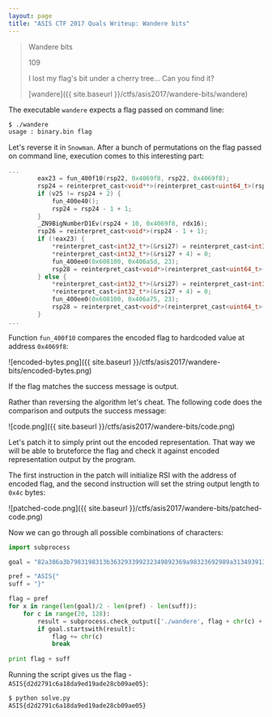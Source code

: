 ```yaml
---
layout: page
title: "ASIS CTF 2017 Quals Writeup: Wandere bits"
---
```


> Wandere bits
> 
> 109
>
> I lost my flag's bit under a cherry tree... Can you find it?
>
> [wandere]({{ site.baseurl }}/ctfs/asis2017/wandere-bits/wandere)

The executable ```wandere``` expects a flag passed on command line:

```sh
$ ./wandere
usage : binary.bin flag
```

Let's reverse it in ```Snowman```. After a bunch of permutations on the flag passed on command line, execution comes to this interesting part:

```c
...
        eax23 = fun_400f10(rsp22, 0x4069f8, rsp22, 0x4069f8);
        rsp24 = reinterpret_cast<void**>(reinterpret_cast<uint64_t>(rsp22 - 8) + 8);
        if (v25 != rsp24 + 2) {
            fun_400e40();
            rsp24 = rsp24 - 1 + 1;
        }
        _ZN9BigNumberD1Ev(rsp24 + 10, 0x4069f8, rdx16);
        rsp26 = reinterpret_cast<void*>(rsp24 - 1 + 1);
        if (!eax23) {
            *reinterpret_cast<int32_t*>(&rsi27) = reinterpret_cast<int32_t>("gj, you got the flag :)");
            *reinterpret_cast<int32_t*>(&rsi27 + 4) = 0;
            fun_400ee0(0x608100, 0x406a5d, 23);
            rsp28 = reinterpret_cast<void*>(reinterpret_cast<uint64_t>(rsp26) - 8 + 8);
        } else {
            *reinterpret_cast<int32_t*>(&rsi27) = reinterpret_cast<int32_t>("0ops, try harder plz :(");
            *reinterpret_cast<int32_t*>(&rsi27 + 4) = 0;
            fun_400ee0(0x608100, 0x406a75, 23);
            rsp28 = reinterpret_cast<void*>(reinterpret_cast<uint64_t>(rsp26) - 8 + 8);
        }
...
```

Function ```fun_400f10``` compares the encoded flag to hardcoded value at address ```0x4069f8```:

![encoded-bytes.png]({{ site.baseurl }}/ctfs/asis2017/wandere-bits/encoded-bytes.png)

If the flag matches the success message is output.

Rather than reversing the algorithm let's cheat. The following code does the comparison and outputs the success message:

![code.png]({{ site.baseurl }}/ctfs/asis2017/wandere-bits/code.png)

Let's patch it to simply print out the encoded representation. That way we will be able to bruteforce the flag and check it against encoded representation output by the program. 

The first instruction in the patch will initialize RSI with the address of encoded flag, and the second instruction will set the string output length to ```0x4c``` bytes:

![patched-code.png]({{ site.baseurl }}/ctfs/asis2017/wandere-bits/patched-code.png)

Now we can go through all possible combinations of characters:

```python
import subprocess

goal = "82a386a3b7983198313b363293399232349892369a98323692989a313493913036929a303abf"

pref = "ASIS{"
suff = "}"

flag = pref
for x in range(len(goal)/2 - len(pref) - len(suff)):
	for c in range(20, 128):
		result = subprocess.check_output(['./wandere', flag + chr(c) + "a" * (len(goal)/2 - len(flag) - 2) + suff])[:(len(flag) + 1) * 2]
		if goal.startswith(result):
			flag += chr(c)
			break
			
print flag + suff
```

Running the script gives us the flag - ```ASIS{d2d2791c6a18da9ed19ade28cb09ae05}```:

```sh
$ python solve.py 
ASIS{d2d2791c6a18da9ed19ade28cb09ae05}
```
